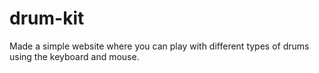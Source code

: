 # drum-kit

Made a simple website where you can play with different types of drums using the keyboard and mouse.
